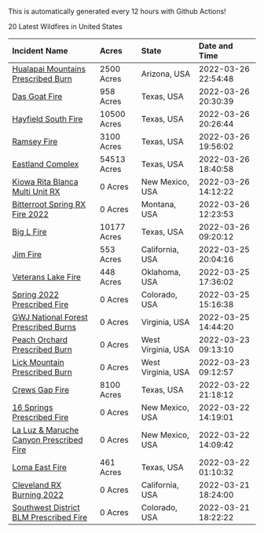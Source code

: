 This is automatically generated every 12 hours with Github Actions!

20 Latest Wildfires in United States

 | Incident Name | Acres | State | Date and Time |
|:---|:---|:---|:---|
| [Hualapai Mountains Prescribed Burn ](https://inciweb.nwcg.gov/incident/8028/) | 2500 Acres | Arizona, USA | 2022-03-26 22:54:48 |
| [Das Goat Fire](https://inciweb.nwcg.gov/incident/8030/) | 958 Acres | Texas, USA | 2022-03-26 20:30:39 |
| [Hayfield South Fire](https://inciweb.nwcg.gov/incident/8031/) | 10500 Acres | Texas, USA | 2022-03-26 20:26:44 |
| [Ramsey Fire](https://inciweb.nwcg.gov/incident/8020/) | 3100 Acres | Texas, USA | 2022-03-26 19:56:02 |
| [Eastland Complex](https://inciweb.nwcg.gov/incident/8010/) | 54513 Acres | Texas, USA | 2022-03-26 18:40:58 |
| [Kiowa Rita Blanca Multi Unit RX](https://inciweb.nwcg.gov/incident/8029/) | 0 Acres | New Mexico, USA | 2022-03-26 14:12:22 |
| [Bitterroot Spring RX Fire 2022](https://inciweb.nwcg.gov/incident/8024/) | 0 Acres | Montana, USA | 2022-03-26 12:23:53 |
| [Big L Fire](https://inciweb.nwcg.gov/incident/8016/) | 10177 Acres | Texas, USA | 2022-03-26 09:20:12 |
| [Jim Fire](https://inciweb.nwcg.gov/incident/7987/) | 553 Acres | California, USA | 2022-03-25 20:04:16 |
| [Veterans Lake Fire](https://inciweb.nwcg.gov/incident/8023/) | 448 Acres | Oklahoma, USA | 2022-03-25 17:36:02 |
| [Spring 2022 Prescribed Fire](https://inciweb.nwcg.gov/incident/7992/) | 0 Acres | Colorado, USA | 2022-03-25 15:16:38 |
| [GWJ National Forest Prescribed Burns](https://inciweb.nwcg.gov/incident/7945/) | 0 Acres | Virginia, USA | 2022-03-25 14:44:20 |
| [Peach Orchard Prescribed Burn](https://inciweb.nwcg.gov/incident/8021/) | 0 Acres | West Virginia, USA | 2022-03-23 09:13:10 |
| [Lick Mountain Prescribed Burn](https://inciweb.nwcg.gov/incident/8022/) | 0 Acres | West Virginia, USA | 2022-03-23 09:12:57 |
| [Crews Gap Fire](https://inciweb.nwcg.gov/incident/7997/) | 8100 Acres | Texas, USA | 2022-03-22 21:18:12 |
| [16 Springs Prescribed Fire ](https://inciweb.nwcg.gov/incident/8027/) | 0 Acres | New Mexico, USA | 2022-03-22 14:19:01 |
| [La Luz & Maruche Canyon Prescribed Fire](https://inciweb.nwcg.gov/incident/8026/) | 0 Acres | New Mexico, USA | 2022-03-22 14:09:42 |
| [Loma East Fire](https://inciweb.nwcg.gov/incident/8025/) | 461 Acres | Texas, USA | 2022-03-22 01:10:32 |
| [Cleveland RX Burning 2022](https://inciweb.nwcg.gov/incident/7317/) | 0 Acres | California, USA | 2022-03-21 18:24:00 |
| [Southwest District BLM Prescribed Fire ](https://inciweb.nwcg.gov/incident/7852/) | 0 Acres | Colorado, USA | 2022-03-21 18:22:22 |
